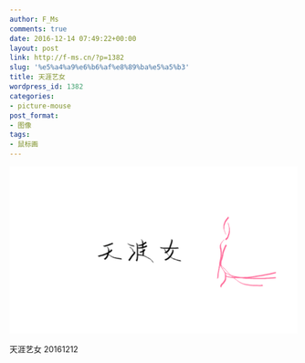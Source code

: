 ```yaml
---
author: F_Ms
comments: true
date: 2016-12-14 07:49:22+00:00
layout: post
link: http://f-ms.cn/?p=1382
slug: '%e5%a4%a9%e6%b6%af%e8%89%ba%e5%a5%b3'
title: 天涯艺女
wordpress_id: 1382
categories:
- picture-mouse
post_format:
- 图像
tags:
- 鼠标画
---
```


![](/img/post/wp/2016/12/20161212_天涯女.png)


天涯艺女
20161212

